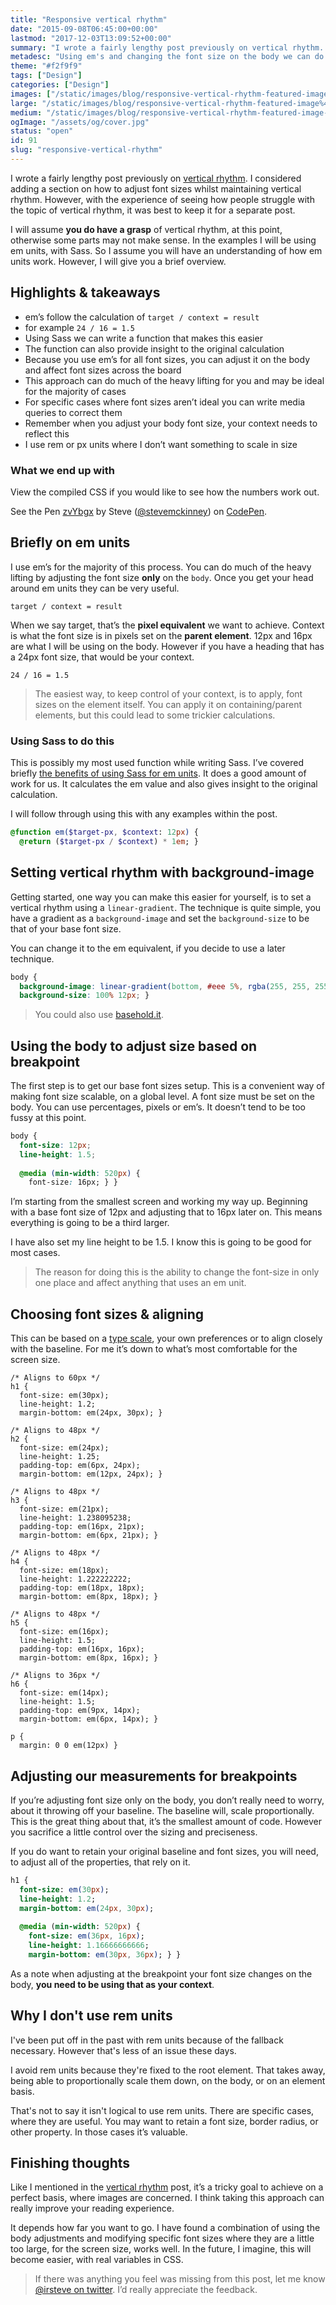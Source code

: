 ```yaml
---
title: "Responsive vertical rhythm"
date: "2015-09-08T06:45:00+00:00"
lastmod: "2017-12-03T13:09:52+00:00"
summary: "I wrote a fairly lengthy post previously on vertical rhythm. I considered adding a section on how to adjust font sizes whilst maintaining vertical rhythm. However, with the experience of seeing how people struggle with the topic of vertical rhythm, it was best to keep it for a separate post.I will assume you do have a grasp of vertical rhythm, at this point, otherwise some parts may not make sense. In the examples I will be using em units, with Sass. So I assume you will have an understanding of how em units work. However, I will give you a brief overview."
metadesc: "Using em's and changing the font size on the body we can do much of the work for a responsive vertical rhythm"
theme: "#f2f9f9"
tags: ["Design"]
categories: ["Design"]
images: ["/static/images/blog/responsive-vertical-rhythm-featured-image%402x.png"]
large: "/static/images/blog/responsive-vertical-rhythm-featured-image%402x.png"
medium: "/static/images/blog/responsive-vertical-rhythm-featured-image-medium%402x.png"
ogImage: "/assets/og/cover.jpg"
status: "open"
id: 91
slug: "responsive-vertical-rhythm"
---
```


I wrote a fairly lengthy post previously on [vertical rhythm](/blog/a-guide-to-vertical-rhythm). I considered adding a section on how to adjust font sizes whilst maintaining vertical rhythm. However, with the experience of seeing how people struggle with the topic of vertical rhythm, it was best to keep it for a separate post.

I will assume **you do have a grasp** of vertical rhythm, at this point, otherwise some parts may not make sense. In the examples I will be using em units, with Sass. So I assume you will have an understanding of how em units work. However, I will give you a brief overview.

## Highlights & takeaways
- em’s follow the calculation of `target / context = result`
- for example `24 / 16 = 1.5`
- Using Sass we can write a function that makes this easier
- The function can also provide insight to the original calculation
- Because you use em’s for all font sizes, you can adjust it on the body and affect font sizes across the board
- This approach can do much of the heavy lifting for you and may be ideal for the majority of cases
- For specific cases where font sizes aren’t ideal you can write media queries to correct them
- Remember when you adjust your body font size, your context needs to reflect this
- I use rem or px units where I don’t want something to scale in size

### What we end up with
View the compiled CSS if you would like to see how the numbers work out.

<p data-height="368" data-theme-id="13022" data-slug-hash="zvYbgx" data-default-tab="result" data-user="stevemckinney" class="codepen">See the Pen <a href="http://codepen.io/stevemckinney/pen/zvYbgx/">zvYbgx</a> by Steve (<a href="http://codepen.io/stevemckinney">@stevemckinney</a>) on <a href="http://codepen.io">CodePen</a>.</p>
<script async src="//assets.codepen.io/assets/embed/ei.js"></script>

## Briefly on em units
I use em’s for the majority of this process. You can do much of the heavy lifting by adjusting the font size **only** on the `body`. Once you get your head around em units they can be very useful.

```markup
target / context = result
```

When we say target, that’s the **pixel equivalent** we want to achieve. Context is what the font size is in pixels set on the **parent element**. 12px and 16px are what I will be using on the body. However if you have a heading that has a 24px font size, that would be your context.

```markup
24 / 16 = 1.5
```

> The easiest way, to keep control of your context, is to apply, font sizes on the element itself. You can apply it on containing/parent elements, but this could lead to some trickier calculations. 

### Using Sass to do this
This is possibly my most used function while writing Sass. I’ve covered briefly [the benefits of using Sass for em units](/blog/sass-hints-tips-revisited). It does a good amount of work for us. It calculates the em value and also gives insight to the original calculation.

I will follow through using this with any examples within the post.

```sass
@function em($target-px, $context: 12px) {
  @return ($target-px / $context) * 1em; }
```

## Setting vertical rhythm with background-image
Getting started, one way you can make this easier for yourself, is to set a vertical rhythm using a `linear-gradient`. The technique is quite simple, you have a gradient as a `background-image` and set the `background-size` to be that of your base font size.

You can change it to the em equivalent, if you decide to use a later technique.

```css
body {
  background-image: linear-gradient(bottom, #eee 5%, rgba(255, 255, 255, 0) 5%);
  background-size: 100% 12px; }
```

> You could also use [basehold.it](http://basehold.it/).

## Using the body to adjust size based on breakpoint
The first step is to get our base font sizes setup. This is a convenient way of making font size scalable, on a global level. A font size must be set on the body. You can use percentages, pixels or em’s. It doesn’t tend to be too fussy at this point.

```css
body {
  font-size: 12px;
  line-height: 1.5;
  
  @media (min-width: 520px) {
    font-size: 16px; } }
```

I’m starting from the smallest screen and working my way up. Beginning with a base font size of 12px and adjusting that to 16px later on. This means everything is going to be a third larger.

I have also set my line height to be 1.5. I know this is going to be good for most cases. 

> The reason for doing this is the ability to change the font-size in only one place and affect anything that uses an em unit.

## Choosing font sizes & aligning
This can be based on a [type scale](/blog/type-scale-line-height-lengths), your own preferences or to align closely with the baseline. For me it’s down to what’s most comfortable for the screen size.

```{.language-scss .code-tall}
/* Aligns to 60px */
h1 {
  font-size: em(30px);
  line-height: 1.2;
  margin-bottom: em(24px, 30px); }

/* Aligns to 48px */
h2 {
  font-size: em(24px);
  line-height: 1.25;
  padding-top: em(6px, 24px);
  margin-bottom: em(12px, 24px); }

/* Aligns to 48px */
h3 {
  font-size: em(21px);
  line-height: 1.238095238;
  padding-top: em(16px, 21px);
  margin-bottom: em(6px, 21px); }

/* Aligns to 48px */
h4 {
  font-size: em(18px);
  line-height: 1.222222222;
  padding-top: em(18px, 18px);
  margin-bottom: em(8px, 18px); }

/* Aligns to 48px */
h5 {
  font-size: em(16px);
  line-height: 1.5;
  padding-top: em(16px, 16px);
  margin-bottom: em(8px, 16px); }

/* Aligns to 36px */
h6 {
  font-size: em(14px);
  line-height: 1.5;
  padding-top: em(9px, 14px);
  margin-bottom: em(6px, 14px); }

p {
  margin: 0 0 em(12px) }
```

## Adjusting our measurements for breakpoints
If you’re adjusting font size only on the body, you don’t really need to worry, about it throwing off your baseline. The baseline will, scale proportionally. This is the great thing about that, it’s the smallest amount of code. However you sacrifice a little control over the sizing and preciseness.

If you do want to retain your original baseline and font sizes, you will need, to adjust all of the properties, that rely on it.   

```sass
h1 {
  font-size: em(30px);
  line-height: 1.2;
  margin-bottom: em(24px, 30px);
  
  @media (min-width: 520px) {
    font-size: em(36px, 16px);
    line-height: 1.16666666666;
    margin-bottom: em(30px, 36px); } }
```

As a note when adjusting at the breakpoint your font size changes on the body, **you need to be using that as your context**.

## Why I don't use rem units
I've been put off in the past with rem units because of the fallback necessary. However that's less of an issue these days.

I avoid rem units because they're fixed to the root element. That takes away, being able to proportionally scale them down, on the body, or on an element basis.

That's not to say it isn't logical to use rem units. There are specific cases, where they are useful. You may want to retain a font size, border radius, or other property. In those cases it’s valuable.

## Finishing thoughts
Like I mentioned in the [vertical rhythm](/blog/a-guide-to-vertical-rhythm) post, it’s a tricky goal to achieve on a perfect basis, where images are concerned. I think taking this approach can really improve your reading experience.

It depends how far you want to go. I have found a combination of using the body adjustments and modifying specific font sizes where they are a little too large, for the screen size, works well. In the future, I imagine, this will become easier, with real variables in CSS.

> If there was anything you feel was missing from this post, let me know [@irsteve on twitter](https://twitter.com/irsteve). I’d really appreciate the feedback.